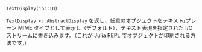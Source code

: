 ```
TextDisplay(io::IO)
```

`TextDisplay <: AbstractDisplay` を返し、任意のオブジェクトをテキスト/プレーン MIME タイプとして表示し（デフォルト）、テキスト表現を指定された I/O ストリームに書き込みます。（これが Julia REPL でオブジェクトが印刷される方法です。）
